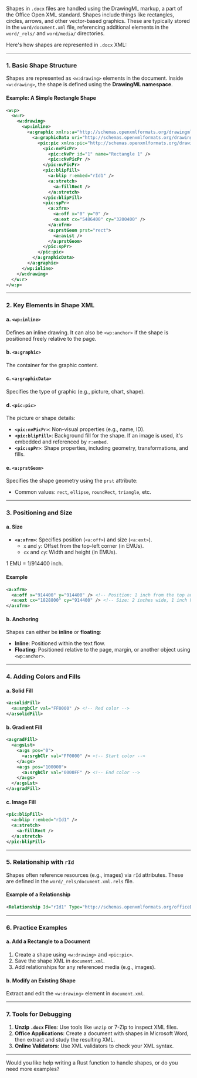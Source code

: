 Shapes in `.docx` files are handled using the DrawingML markup, a part of the Office Open XML standard. Shapes include things like rectangles, circles, arrows, and other vector-based graphics. These are typically stored in the `word/document.xml` file, referencing additional elements in the `word/_rels/` and `word/media/` directories.

Here's how shapes are represented in `.docx` XML:

---

### 1. **Basic Shape Structure**

Shapes are represented as `<w:drawing>` elements in the document. Inside `<w:drawing>`, the shape is defined using the **DrawingML namespace**.

#### Example: A Simple Rectangle Shape

```xml
<w:p>
  <w:r>
    <w:drawing>
      <wp:inline>
        <a:graphic xmlns:a="http://schemas.openxmlformats.org/drawingml/2006/main">
          <a:graphicData uri="http://schemas.openxmlformats.org/drawingml/2006/picture">
            <pic:pic xmlns:pic="http://schemas.openxmlformats.org/drawingml/2006/picture">
              <pic:nvPicPr>
                <pic:cNvPr id="1" name="Rectangle 1" />
                <pic:cNvPicPr />
              </pic:nvPicPr>
              <pic:blipFill>
                <a:blip r:embed="rId1" />
                <a:stretch>
                  <a:fillRect />
                </a:stretch>
              </pic:blipFill>
              <pic:spPr>
                <a:xfrm>
                  <a:off x="0" y="0" />
                  <a:ext cx="5486400" cy="3200400" />
                </a:xfrm>
                <a:prstGeom prst="rect">
                  <a:avLst />
                </a:prstGeom>
              </pic:spPr>
            </pic:pic>
          </a:graphicData>
        </a:graphic>
      </wp:inline>
    </w:drawing>
  </w:r>
</w:p>
```

---

### 2. **Key Elements in Shape XML**

#### a. `<wp:inline>`

Defines an inline drawing. It can also be `<wp:anchor>` if the shape is positioned freely relative to the page.

#### b. `<a:graphic>`

The container for the graphic content.

#### c. `<a:graphicData>`

Specifies the type of graphic (e.g., picture, chart, shape).

#### d. `<pic:pic>`

The picture or shape details:

- **`<pic:nvPicPr>`**: Non-visual properties (e.g., name, ID).
- **`<pic:blipFill>`**: Background fill for the shape. If an image is used, it's embedded and referenced by `r:embed`.
- **`<pic:spPr>`**: Shape properties, including geometry, transformations, and fills.

#### e. `<a:prstGeom>`

Specifies the shape geometry using the `prst` attribute:

- Common values: `rect`, `ellipse`, `roundRect`, `triangle`, etc.

---

### 3. **Positioning and Size**

#### a. Size

- **`<a:xfrm>`**: Specifies position (`<a:off>`) and size (`<a:ext>`).
    - `x` and `y`: Offset from the top-left corner (in EMUs).
    - `cx` and `cy`: Width and height (in EMUs).

1 EMU = 1/914400 inch.

#### Example

```xml
<a:xfrm>
  <a:off x="914400" y="914400" /> <!-- Position: 1 inch from the top and left -->
  <a:ext cx="1828800" cy="914400" /> <!-- Size: 2 inches wide, 1 inch high -->
</a:xfrm>
```

#### b. Anchoring

Shapes can either be **inline** or **floating**:

- **Inline**: Positioned within the text flow.
- **Floating**: Positioned relative to the page, margin, or another object using `<wp:anchor>`.

---

### 4. **Adding Colors and Fills**

#### a. Solid Fill

```xml
<a:solidFill>
  <a:srgbClr val="FF0000" /> <!-- Red color -->
</a:solidFill>
```

#### b. Gradient Fill

```xml
<a:gradFill>
  <a:gsLst>
    <a:gs pos="0">
      <a:srgbClr val="FF0000" /> <!-- Start color -->
    </a:gs>
    <a:gs pos="100000">
      <a:srgbClr val="0000FF" /> <!-- End color -->
    </a:gs>
  </a:gsLst>
</a:gradFill>
```

#### c. Image Fill

```xml
<pic:blipFill>
  <a:blip r:embed="rId1" />
  <a:stretch>
    <a:fillRect />
  </a:stretch>
</pic:blipFill>
```

---

### 5. **Relationship with `rId`**

Shapes often reference resources (e.g., images) via `rId` attributes. These are defined in the `word/_rels/document.xml.rels` file.

#### Example of a Relationship

```xml
<Relationship Id="rId1" Type="http://schemas.openxmlformats.org/officeDocument/2006/relationships/image" Target="media/image1.png" />
```

---

### 6. **Practice Examples**

#### a. Add a Rectangle to a Document

1. Create a shape using `<w:drawing>` and `<pic:pic>`.
2. Save the shape XML in `document.xml`.
3. Add relationships for any referenced media (e.g., images).

#### b. Modify an Existing Shape

Extract and edit the `<w:drawing>` element in `document.xml`.

---

### 7. **Tools for Debugging**

1. **Unzip `.docx` Files**: Use tools like `unzip` or 7-Zip to inspect XML files.
2. **Office Applications**: Create a document with shapes in Microsoft Word, then extract and study the resulting XML.
3. **Online Validators**: Use XML validators to check your XML syntax.

---

Would you like help writing a Rust function to handle shapes, or do you need more examples?